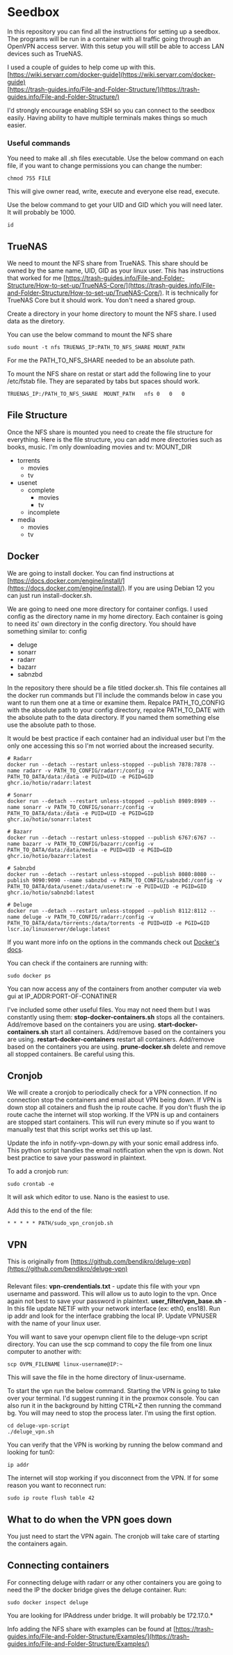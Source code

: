 # Seedbox
In this repository you can find all the instructions for setting up a seedbox. The programs will be run in a container  with all traffic going through an OpenVPN access server. With this setup you will still be able to access LAN devices such as TrueNAS.

I used a couple of guides to help come up with this.  
[https://wiki.servarr.com/docker-guide](https://wiki.servarr.com/docker-guide)  
[https://trash-guides.info/File-and-Folder-Structure/](https://trash-guides.info/File-and-Folder-Structure/)

I'd strongly encourage enabling SSH so you can connect to the seedbox easily. Having ability to have multiple terminals makes things so much easier.

### Useful commands
You need to make all .sh files executable. Use the below command on each file, if you want to change permissions you can change the number:
```
chmod 755 FILE
```
This will give owner read, write, execute and everyone else read, execute.

Use the below command to get your UID and GID which you will need later. It will probably be 1000.
```
id
```

## TrueNAS
We need to mount the NFS share from TrueNAS. This share should be owned by the same name, UID, GID as your linux user. This has instructions that worked for me [https://trash-guides.info/File-and-Folder-Structure/How-to-set-up/TrueNAS-Core/](https://trash-guides.info/File-and-Folder-Structure/How-to-set-up/TrueNAS-Core/). It is technically for TrueNAS Core but it should work. You don't need a shared group.

Create a directory in your home directory to mount the NFS share. I used data as the diretory.

You can use the below command to mount the NFS share
```
sudo mount -t nfs TRUENAS_IP:PATH_TO_NFS_SHARE MOUNT_PATH
```
For me the PATH_TO_NFS_SHARE needed to be an absolute path.

To mount the NFS share on restat or start add the following line to your /etc/fstab file. They are separated by tabs but spaces should work.
```
TRUENAS_IP:/PATH_TO_NFS_SHARE  MOUNT_PATH   nfs 0   0   0
```

## File Structure
Once the NFS share is mounted you need to create the file structure for everything. Here is the file structure, you can add more directories such as books, music. I'm only downloading movies and tv:
MOUNT_DIR
- torrents
    - movies
    - tv
- usenet
    - complete
        - movies
        - tv
    - incomplete
-  media
    - movies
    - tv

## Docker
We are going to install docker. You can find instructions at [https://docs.docker.com/engine/install/](https://docs.docker.com/engine/install/). If you are using Debian 12 you can just run install-docker.sh.

We are going to need one more directory for container configs. I used config as the directory name in my home directory. Each container is going to need its' own directory in the config directory. You should have something similar to:
config
- deluge
- sonarr
- radarr
- bazarr
- sabnzbd

In the repository there should be a file titled docker.sh. This file containes all the docker run commands but I'll include the commands below in case you want to run them one at a time or examine them. Repalce PATH_TO_CONFIG with the absolute path to your config directory, repalce PATH_TO_DATE with the absolute path to the data directory. If you named them something else use the absolute path to those.

It would be best practice if each container had an individual user but I'm the only one accessing this so I'm not worried about the increased security.
```
# Radarr
docker run --detach --restart unless-stopped --publish 7878:7878 --name radarr -v PATH_TO_CONFIG/radarr:/config -v PATH_TO_DATA/data:/data -e PUID=UID -e PGID=GID ghcr.io/hotio/radarr:latest

# Sonarr
docker run --detach --restart unless-stopped --publish 8989:8989 --name sonarr -v PATH_TO_CONFIG/sonarr:/config -v PATH_TO_DATA/data:/data -e PUID=UID -e PGID=GID ghcr.io/hotio/sonarr:latest

# Bazarr
docker run --detach --restart unless-stopped --publish 6767:6767 --name bazarr -v PATH_TO_CONFIG/bazarr:/config -v PATH_TO_DATA/data:/data/media -e PUID=UID -e PGID=GID ghcr.io/hotio/bazarr:latest

# Sabnzbd
docker run --detach --restart unless-stopped --publish 8080:8080 --publish 9090:9090 --name sabnzbd -v PATH_TO_CONFIG/sabnzbd:/config -v PATH_TO_DATA/data/usenet:/data/usenet:rw -e PUID=UID -e PGID=GID ghcr.io/hotio/sabnzbd:latest

# Deluge
docker run --detach --restart unless-stopped --publish 8112:8112 --name deluge -v PATH_TO_CONFIG/radarr:/config -v PATH_TO_DATA/data/torrents:/data/torrents -e PUID=UID -e PGID=GID lscr.io/linuxserver/deluge:latest
```
If you want more info on the options in the commands check out [Docker's docs](https://docs.docker.com/).

You can check if the containers are running with:
```
sudo docker ps
```

You can now access any of the containers from another computer via web gui at IP_ADDR:PORT-OF-CONATINER

I've included some other useful files. You may not need them but I was constantly using them:
**stop-docker-containers.sh** stops all the containers. Add/remove based on the containers you are using.
**start-docker-containers.sh** start all containers. Add/remove based on the containers you are using.
**restart-docker-containers** restart all containers. Add/remove based on the containers you are using.
**prune-docker.sh** delete and remove all stopped containers. Be careful using this.

## Cronjob
We will create a cronjob to periodically check for a VPN connection. If no connection stop the containers and email about VPN being down. If VPN is down stop all cotainers and flush the ip route cache. If you don't flush the ip route cache the internet will stop working. If the VPN is up and containers are stopped start containers. This will run every minute so if you want to manually test that this script works set this up last.

Update the info in notify-vpn-down.py with your sonic email address info. This python script handles the email notification when the vpn is down. Not best practice to save your password in plaintext.

To add a cronjob run:
```
sudo crontab -e
```
It will ask which editor to use. Nano is the easiest to use.

Add this to the end of the file:
```
* * * * * PATH/sudo_vpn_cronjob.sh
```

## VPN
This is originally from [https://github.com/bendikro/deluge-vpn](https://github.com/bendikro/deluge-vpn)

###
Relevant files: 
**vpn-crendentials.txt** - update this file with your vpn username and password. This will allow us to auto login to the vpn. Once again not best to save your password in plaintext.
**user_filter/vpn_base.sh** - In this file update NETIF with your network interface (ex: eth0, ens18). Run ip addr and look for the interface grabbing the local IP. Update VPNUSER with the name of your linux user.

You will want to save your openvpn client file to the deluge-vpn script directory. You can use the scp command to copy the file from one linux computer to another with:
```
scp OVPN_FILENAME linux-username@IP:~
```
This will save the file in the home directory of linux-username.

To start the vpn run the below command. Starting the VPN is going to take over your terminal. I'd suggest running it in the proxmox console. You can also run it in the background by hitting CTRL+Z then running the command bg. You will may need to stop the process later. I'm using the first option.
```
cd deluge-vpn-script
./deluge_vpn.sh
```

You can verify that the VPN is working by running the below command and looking for tun0:
```
ip addr
```

The internet will stop working if you disconnect from the VPN. If for some reason you want to reconnect run:
```
sudo ip route flush table 42
```

## What to do when the VPN goes down
You just need to start the VPN again. The cronjob will take care of starting the containers again.

## Connecting containers
For connecting deluge with radarr or any other containers you are going to need the IP the docker bridge gives the deluge container. Run:
```
sudo docker inspect deluge
```
You are looking for IPAddress under bridge. It will probably be 172.17.0.*

Info adding the NFS share with examples can be found at [https://trash-guides.info/File-and-Folder-Structure/Examples/](https://trash-guides.info/File-and-Folder-Structure/Examples/)
